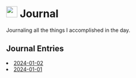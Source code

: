 <h1><img src="https://emojis.slackmojis.com/emojis/images/1648075155/56583/journal.gif?1648075155" width="30"/> Journal </h1>

<p>Journaling all the things I accomplished in the day.</p>

<h2>Journal Entries</h2>
<li><a href="2024/01-January/2024-01-02.md">2024-01-02</a></li>
<li><a href="2024/01-January/2024-01-01.md">2024-01-01</a></li>
